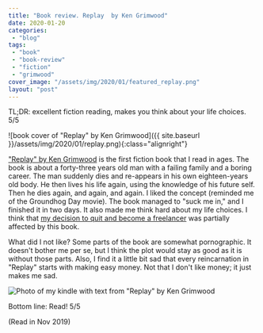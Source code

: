 ```yaml
---
title: "Book review. Replay  by Ken Grimwood"
date: 2020-01-20
categories: 
 - "blog"
tags: 
 - "book"
 - "book-review"
 - "fiction"
 - "grimwood"
cover_image: "/assets/img/2020/01/featured_replay.png"
layout: "post"
---
```


TL;DR: excellent fiction reading, makes you think about your life choices. 5/5

![book cover of "Replay" by Ken Grimwood]({{ site.baseurl }}/assets/img/2020/01/replay.png){:class="alignright"}

["Replay" by Ken Grimwood](https://www.amazon.com/Replay-Ken-Grimwood-ebook/dp/B07GXRFNVF/ref=tmm_kin_swatch_0?_encoding=UTF8&qid=&sr=) is the first fiction book that I read in ages. The book is about a forty-three years old man with a failing family and a boring career. The man suddenly dies and re-appears in his own eighteen-years old body. He then lives his life again, using the knowledge of his future self. Then he dies again, and again, and again.
I liked the concept (reminded me of the Groundhog Day movie). The book managed to "suck me in," and I finished it in two days. It also made me think hard about my life choices. I think that [my decision to quit and become a freelancer](https://gorelik.net/2020/01/13/how-i-got-a-dream-job-in-a-distributed-company-and-why-i-am-leaving-it/) was partially affected by this book.

What did I not like? Some parts of the book are somewhat pornographic. It doesn't bother me per se, but I think the plot would stay as good as it is without those parts. Also, I find it a little bit sad that every reincarnation in "Replay" starts with making easy money. Not that I don't like money; it just makes me sad.

![Photo of my kindle with text from "Replay" by Ken Grimwood](https://keep.google.com/u/0/media/v2/1uy2VyloGQyMnFN4yuHNwX8nrekDHb0RK1i3n-Ebqn_QouljdRB6pbJS9WyI4ET7xsWQw/1wnZnk6dY7nsR61XY512rZ4Pytqhem9j_f4J1bD4DJFEjpj-2l6RdVImuQCm5OcVcL1Z7?accept=image/gif,image/jpeg,image/jpg,image/png,image/webp,audio/aac&sz=4000)

Bottom line: Read! 5/5

(Read in Nov 2019)
